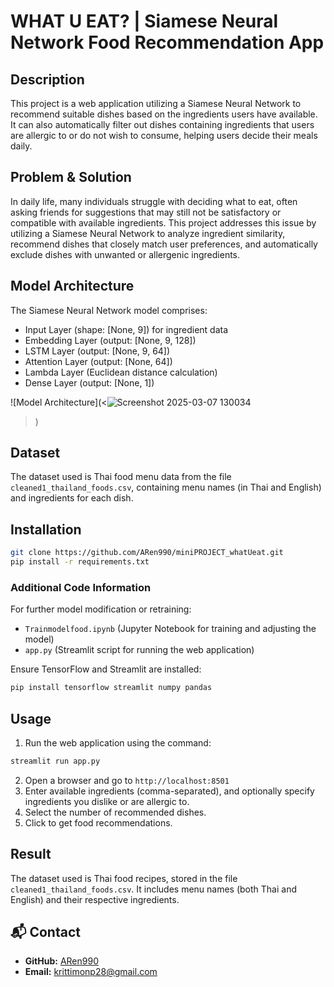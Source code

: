 # WHAT U EAT? | Siamese Neural Network Food Recommendation App

## Description
This project is a web application utilizing a Siamese Neural Network to recommend suitable dishes based on the ingredients users have available. It can also automatically filter out dishes containing ingredients that users are allergic to or do not wish to consume, helping users decide their meals daily.

## Problem &  Solution
In daily life, many individuals struggle with deciding what to eat, often asking friends for suggestions that may still not be satisfactory or compatible with available ingredients. This project addresses this issue by utilizing a Siamese Neural Network to analyze ingredient similarity, recommend dishes that closely match user preferences, and automatically exclude dishes with unwanted or allergenic ingredients.


## Model Architecture
The Siamese Neural Network model comprises:

- Input Layer (shape: [None, 9]) for ingredient data
- Embedding Layer (output: [None, 9, 128])
- LSTM Layer (output: [None, 9, 64])
- Attention Layer (output: [None, 64])
- Lambda Layer (Euclidean distance calculation)
- Dense Layer (output: [None, 1])

![Model Architecture](<![Screenshot 2025-03-07 130034](https://github.com/user-attachments/assets/bd823ee3-41ab-47f0-8329-9af2b86a6d2a)
>)


## Dataset
The dataset used is Thai food menu data from the file `cleaned1_thailand_foods.csv`, containing menu names (in Thai and English) and ingredients for each dish.


## Installation
```bash
git clone https://github.com/ARen990/miniPROJECT_whatUeat.git
pip install -r requirements.txt
```

### Additional Code Information

For further model modification or retraining:
- `Trainmodelfood.ipynb` (Jupyter Notebook for training and adjusting the model)
- `app.py` (Streamlit script for running the web application)

Ensure TensorFlow and Streamlit are installed:

```bash
pip install tensorflow streamlit numpy pandas
```

## Usage
1. Run the web application using the command:
```bash
streamlit run app.py
```
2. Open a browser and go to `http://localhost:8501`
3. Enter available ingredients (comma-separated), and optionally specify ingredients you dislike or are allergic to.
4. Select the number of recommended dishes.
5. Click to get food recommendations.

## Result
The dataset used is Thai food recipes, stored in the file `cleaned1_thailand_foods.csv`. It includes menu names (both Thai and English) and their respective ingredients.


## 📬 Contact
- **GitHub:** [ARen990](https://github.com/ARen990)
- **Email:** krittimonp28@gmail.com



